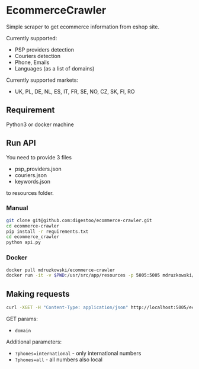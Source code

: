 # EcommerceCrawler

Simple scraper to get ecommerce information from eshop site.

Currently supported:
* PSP providers detection
* Couriers detection
* Phone, Emails 
* Languages (as a list of domains)

Currently supported markets:
- UK, PL, DE, NL, ES, IT, FR, SE, NO, CZ, SK, FI, RO

## Requirement

Python3 or docker machine

## Run API
You need to provide 3 files 
* psp_providers.json
* couriers.json
* keywords.json

to resources folder.

### Manual 

```bash
git clone git@github.com:digestoo/ecommerce-crawler.git
cd ecommerce-crawler
pip install -r requirements.txt
cd ecommerce_crawler
python api.py
```

### Docker

```bash
docker pull mdruzkowski/ecommerce-crawler
docker run -it -v $PWD:/usr/src/app/resources -p 5005:5005 mdruzkowski/ecommerce-crawler
```

## Making requests

```bash
curl -XGET -H "Content-Type: application/json" http://localhost:5005/ecommerce/<domain>
```

GET params:

- `domain`

Additional parameters:
- `?phones=international` - only international numbers  
- `?phones=all` - all numbers also local
